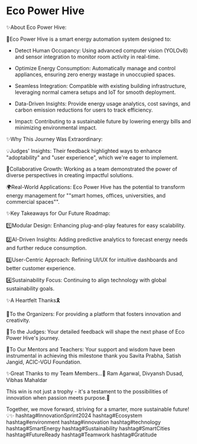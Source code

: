 # Eco Power Hive
✨About Eco Power Hive:

📍Eco Power Hive is a smart energy automation system designed to:

- Detect Human Occupancy: Using advanced computer vision (YOLOv8) and sensor integration to monitor room activity in real-time.

- Optimize Energy Consumption: Automatically manage and control appliances, ensuring zero energy wastage in unoccupied spaces.

- Seamless Integration: Compatible with existing building infrastructure, leveraging normal camera setups and IoT for smooth deployment.

- Data-Driven Insights: Provide energy usage analytics, cost savings, and carbon emission reductions for users to track efficiency.

- Impact: Contributing to a sustainable future by lowering energy bills and minimizing environmental impact.

✨Why This Journey Was Extraordinary:

💡Judges' Insights: Their feedback highlighted ways to enhance "adoptability" and "user experience", which we're eager to implement.

🤝Collaborative Growth: Working as a team demonstrated the power of diverse perspectives in creating impactful solutions.

🌍Real-World Applications: Eco Power Hive has the potential to transform energy management for ""smart homes, offices, universities, and commercial spaces"".

✨Key Takeaways for Our Future Roadmap:

1️⃣Modular Design: Enhancing plug-and-play features for easy scalability.

2️⃣AI-Driven Insights: Adding predictive analytics to forecast energy needs and further reduce consumption.

3️⃣User-Centric Approach: Refining UI/UX for intuitive dashboards and better customer experience.

4️⃣Sustainability Focus: Continuing to align technology with global sustainability goals.

✨A Heartfelt Thanks🎗️

📍To the Organizers: For providing a platform that fosters innovation and creativity.

📍To the Judges: Your detailed feedback will shape the next phase of Eco Power Hive's journey.

📍To Our Mentors and Teachers: Your support and wisdom have been instrumental in achieving this milestone thank you Savita Prabha, Satish Jangid, ACIC-VGU Foundation.

✨Great Thanks to my Team Members...💞
Ram Agarwal, Divyansh Dusad, Vibhas Mahaldar 

This win is not just a trophy - it's a testament to the possibilities of innovation when passion meets purpose.🚀

Together, we move forward, striving for a smarter, more sustainable future!💡✨
hashtag#InnovationSprint2024
hashtag#Ecosystem
hashtag#environment
hashtag#innovation
hashtag#technology
hashtag#SmartEnergy
hashtag#Sustainability
hashtag#SmartCities
hashtag#FutureReady
hashtag#Teamwork
hashtag#Gratitude
